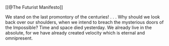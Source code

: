 [[@The Futurist Manifesto]]

We stand on the last promontory of the centuries! . . . Why should we look back over our shoulders, when we intend to breach the mysterious doors of the Impossible? Time and space died yesterday. We already live in the absolute, for we have already created velocity which is eternal and omnipresent.

